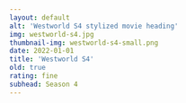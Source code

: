 ```yaml
---
layout: default
alt: 'Westworld S4 stylized movie heading'
img: westworld-s4.jpg
thumbnail-img: westworld-s4-small.png
date: 2022-01-01
title: 'Westworld S4'
old: true
rating: fine
subhead: Season 4
---
```

